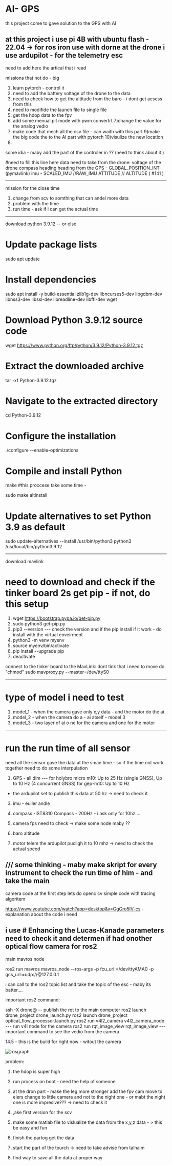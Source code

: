 # AI- GPS 
this project come to gave solution to the GPS with AI 



at this project i use pi 4B with ubuntu flash - 22.04 -> for ros iron use with dorne 
at the drone i use ardupilot - for the telemetry esc 
--------------------------------------------------------------------------------
need to add here the artical that i read
















missions that not do - big
1) learn pytorch - control it 
2) need to add the battery voltage of the drone to the data 
3) need to check how to get the altitude from the baro - i dont get acsess from this 
4) need to modifide the launch file to single file 
5) get the hdop data to the fpv 
6) add some menual pit mode with pwm convertrt 
7)change the value for the analog vedio 
8) make code that mech all the csv file  - can waith with this part 
9)make the big code the to the AI part with pytorch 
10)visulize the new location 
9)




some idia - maby add the part of the controler in ?? (need to think about it )


#need to fill this line here 
data need to take from the drone:
voltage of the drone 
compass heading 
heading from the GPS - GLOBAL_POSITION_INT (pymavlink)
imu - SCALED_IMU //RAW_IMU
ATTITUDE // ALTITUDE ( #141 )





-----------------------------------------------------------------------------
mission for the close time 
1) change from scv to somthing that can andel more data
2) problem with the time
3) run time - ask if i can get the actual time



------------------------------------------------------------------------------

download python 3.9.12 -- or else 

# Update package lists
sudo apt update

# Install dependencies
sudo apt install -y build-essential zlib1g-dev libncurses5-dev libgdbm-dev libnss3-dev libssl-dev libreadline-dev libffi-dev wget

# Download Python 3.9.12 source code
wget https://www.python.org/ftp/python/3.9.12/Python-3.9.12.tgz

# Extract the downloaded archive
tar -xf Python-3.9.12.tgz

# Navigate to the extracted directory
cd Python-3.9.12

# Configure the installation
./configure --enable-optimizations

# Compile and install Python
make #this proccese take some time - 

sudo make altinstall

# Update alternatives to set Python 3.9 as default
sudo update-alternatives --install /usr/bin/python3 python3 /usr/local/bin/python3.9 12

--------------------------------------------------------------------------------
download mavlink 
# need to download and check if the tinker board 2s get pip - if not, do this setup

1) wget https://bootstrap.pypa.io/get-pip.py
2) sudo python3 get-pip.py
3) pip3 --version --- check the version and if the pip install
if it work - do install with the virtual enveirment 
4) python3 -m venv myenv
5) source myenv/bin/activate
6) pip install --upgrade pip
7) deactivate


connect to the tinker board to the MavLink:
dont tink that i need to move do "chmod"
sudo mavproxy.py --master=/dev/ttyS0

--------------------------------------------------------------------------------
# type of model i need to test 
1) model_1 - when the camera gave only x,y data - and the motor do the ai 
2) model_2 - when the camera do a - ai atself - model 3
3) model_3 - two layer of ai o ne for the camera and one for the motor 
---------------------------------------------------------------------------------

# run the run time of all sensor 
need all the sensor gave the data at the smae time - so if the time not work together need to do some interpulation 
  
1) GPS - all dim ---
   for holybro micro m10:
Up to 25 Hz (single GNSS),
Up to 10 Hz (4 concurrent GNSS)
  for gep-m10:
Up to 10 Hz
* the ardupilot set to publish this data at 50 hz -> need to check it 

3) imu - euiler andle 
4) compass
  -IST8310 Compass - 200Hz - i ask only for 10hz....

   
    
6) camera fps
   need to check -> make some node maby ??
   
9) baro altitude
10) motor telem
    the ardupilot pucligh it to 10 mhz -> need to check the actual speed 




/// some thinking - maby make skript for every instrument to check the run time of him - and take the main 
------------------------------------------------------------------------------
camera code 
at the first step lets do openc cv simple code with tracing algoritem 

https://www.youtube.com/watch?app=desktop&v=GgGro5IV-cs  - explanation about the code i need 

i use         # Enhancing the Lucas-Kanade parameters
need to check it and determen if had onother optical flow camera for ros2
----------------------------------------------------------------------------------------------
main mavros node 

ros2 run mavros mavros_node --ros-args -p fcu_url:=/dev/ttyAMA0 -p gcs_url:=udp://@127.0.0.1

i can call to the ros2 topic list and take the topic of the esc - maby its batter....


important ros2 command:

ssh -X drone@   -- publish the rqt to the main computer
ros2 launch drone_project drone_launch.py
ros2 launch drone_project optical_flow_processor.launch.py 
ros2 run v4l2_camera v4l2_camera_node --- run v4l node for the camera 
ros2 run rqt_image_view rqt_image_view --- important command to see the vedio from the camera 


14.5 - this is the build for right now - witout the camera 


![rosgraph](https://github.com/naorwaiss/Ai_gps_ros2/assets/122612935/5e39db3d-c7cd-40ed-8e74-d49728d9db71)




problem:
1) the hdop is super high 
2) run process on boot - need the help of someone

3) at the dron part -
    make the leg more stronger
     add the fpv cam
     move to elers
     change to little camera and not to the night one - or mabt the night one is more impresive??? -> need to check it 
     
4) ,ake first version for the scv
5) make some matlab file to vislualize the data from the x,y,z data - > this be easy and fun 
6) finish the partog get the data
7) start the part of the tourch -> need to take advise from talhaim
8) find way to save all the data at proper way 

